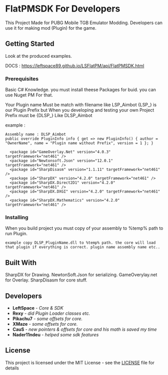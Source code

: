 # FlatPMSDK For Developers

This Project Made for PUBG Mobile TGB Emulator Modding.
Developers can use it for making mod (Plugin) for the game.

## Getting Started

Look at the produced examples.

DOCS : https://leftspace89.github.io/LSFlatPM/api/FlatPMSDK.html

### Prerequisites

Basic C# Knowledge. you must install theese Packages for buid. you can use Nuget PM For that.

Your Plugin name Must be match with filename like LSP_Aimbot {LSP_} is our Plugin Prefix but When you developing and testing your own Project Prefix must be {DLSP_} Like DLSP_Aimbot

example : 
```
Assembly name : DLSP_Aimbot
public override PluginInfo info { get => new PluginInfo() { author = "OwnerName", name = "Plugin name without Prefix", version = 1 }; }
```

```
  <package id="GameOverlay.Net" version="4.0.3" targetFramework="net461" />
  <package id="Newtonsoft.Json" version="12.0.1" targetFramework="net461" />
  <package id="SharpDisasm" version="1.1.11" targetFramework="net461" />
  <package id="SharpDX" version="4.2.0" targetFramework="net461" />
  <package id="SharpDX.Direct2D1" version="4.2.0" targetFramework="net461" />
  <package id="SharpDX.DXGI" version="4.2.0" targetFramework="net461" />
  <package id="SharpDX.Mathematics" version="4.2.0" targetFramework="net461" />
```

### Installing

When you build project you must copy of your assembly to %temp% path to run Plugin.
```
example copy DLSP_PluginName.dll to %temp% path. the core will load that plugin if everything is correct. plugin name assembly name etc..
```


## Built With

SharpDX for Drawing.
NewtonSoft.Json for serializing.
GameOverylay.net for Overlay.
SharpDisasm for core stuff.


## Developers

* **LeftSpace** - *Core & SDK* 
* **Rexy** - *did Plugin Loader classes etc.*
* **Pikachu7** - *some offsets for core.*
* **XMaze** - *some offsets for core.*
* **CauS** - *new pointers & offsets for core and his math is saved my time*
* **Nader11ndeu** - *helped some sdk features*
## License

This project is licensed under the MIT License - see the [LICENSE](LICENSE) file for details

